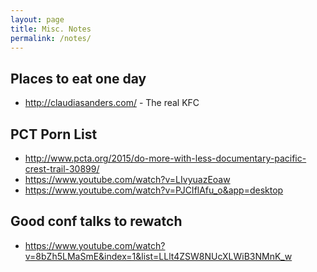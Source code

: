 ```yaml
---
layout: page
title: Misc. Notes
permalink: /notes/
---
```


## Places to eat one day

* http://claudiasanders.com/ - The real KFC

## PCT Porn List

* http://www.pcta.org/2015/do-more-with-less-documentary-pacific-crest-trail-30899/
* https://www.youtube.com/watch?v=LIvyuazEoaw
* https://www.youtube.com/watch?v=PJCIflAfu_o&app=desktop

## Good conf talks to rewatch

* https://www.youtube.com/watch?v=8bZh5LMaSmE&index=1&list=LLlt4ZSW8NUcXLWiB3NMnK_w
